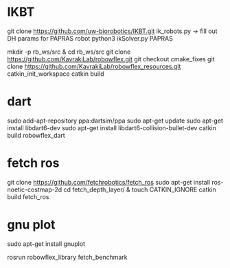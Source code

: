 # IKBT
git clone https://github.com/uw-biorobotics/IKBT.git
ik_robots.py -> fill out DH params for PAPRAS robot
python3 ikSolver.py PAPRAS

mkdir -p rb_ws/src & cd rb_ws/src
git clone https://github.com/KavrakiLab/robowflex.git
git checkout cmake_fixes 
git clone https://github.com/KavrakiLab/robowflex_resources.git
catkin_init_workspace
catkin build

# dart
sudo add-apt-repository ppa:dartsim/ppa
sudo apt-get update
sudo apt-get install libdart6-dev
sudo apt-get install libdart6-collision-bullet-dev
catkin build robowflex_dart 

# fetch ros 
git clone https://github.com/fetchrobotics/fetch_ros
sudo apt-get install ros-noetic-costmap-2d
cd fetch_depth_layer/ & touch CATKIN_IGNORE <!-- Need OpenCV 3.2 -->
catkin build fetch_ros

# gnu plot 
sudo apt-get install gnuplot

rosrun robowflex_library fetch_benchmark 